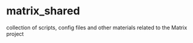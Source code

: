# matrix_shared
collection of scripts, config files and other materials related to the Matrix project
